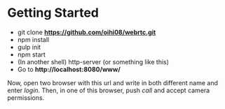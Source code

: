 # Getting Started

  - git clone **https://github.com/oihi08/webrtc.git**
  - npm install
  - gulp init
  - npm start
  - (In another shell) http-server (or something like this)
  - Go to **http://localhost:8080/www/**

Now, open two browser with this url and write in both different name and enter *login*.
Then, in one of this browser, push *call* and accept camera permissions.
